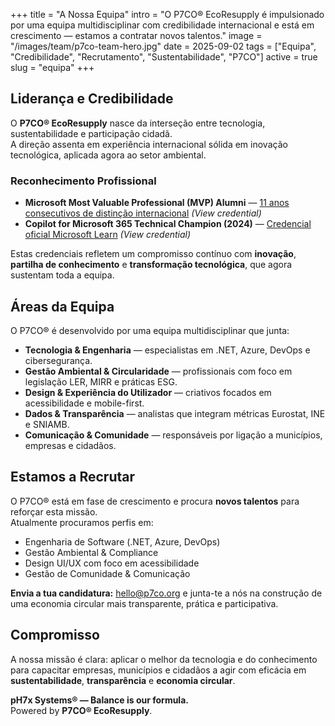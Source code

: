 +++
title = "A Nossa Equipa"
intro = "O P7CO® EcoResupply é impulsionado por uma equipa multidisciplinar com credibilidade internacional e está em crescimento — estamos a contratar novos talentos."
image = "/images/team/p7co-team-hero.jpg"
date = 2025-09-02
tags = ["Equipa", "Credibilidade", "Recrutamento", "Sustentabilidade", "P7CO"]
active = true
slug = "equipa"
+++

## Liderança e Credibilidade
O **P7CO® EcoResupply** nasce da interseção entre tecnologia, sustentabilidade e participação cidadã.  
A direção assenta em experiência internacional sólida em inovação tecnológica, aplicada agora ao setor ambiental.  

### Reconhecimento Profissional
- **Microsoft Most Valuable Professional (MVP) Alumni** — [11 anos consecutivos de distinção internacional](https://mvp.microsoft.com/en-us/PublicProfile/4025069) *(View credential)*  
- **Copilot for Microsoft 365 Technical Champion (2024)** — [Credencial oficial Microsoft Learn](https://learn.microsoft.com/en-us/community/technical-champions/copilot-for-microsoft-365) *(View credential)*  

Estas credenciais refletem um compromisso contínuo com **inovação**, **partilha de conhecimento** e **transformação tecnológica**, que agora sustentam toda a equipa.

## Áreas da Equipa
O P7CO® é desenvolvido por uma equipa multidisciplinar que junta:  
- **Tecnologia & Engenharia** — especialistas em .NET, Azure, DevOps e cibersegurança.  
- **Gestão Ambiental & Circularidade** — profissionais com foco em legislação LER, MIRR e práticas ESG.  
- **Design & Experiência do Utilizador** — criativos focados em acessibilidade e mobile-first.  
- **Dados & Transparência** — analistas que integram métricas Eurostat, INE e SNIAMB.  
- **Comunicação & Comunidade** — responsáveis por ligação a municípios, empresas e cidadãos.  

## Estamos a Recrutar
O P7CO® está em fase de crescimento e procura **novos talentos** para reforçar esta missão.  
Atualmente procuramos perfis em:  
- Engenharia de Software (.NET, Azure, DevOps)  
- Gestão Ambiental & Compliance  
- Design UI/UX com foco em acessibilidade  
- Gestão de Comunidade & Comunicação  

**Envia a tua candidatura:**
[hello@p7co.org](mailto:hello@p7co.org)
 e junta-te a nós na construção de uma economia circular mais transparente, prática e participativa.  

## Compromisso
A nossa missão é clara: aplicar o melhor da tecnologia e do conhecimento para capacitar empresas, municípios e cidadãos a agir com eficácia em **sustentabilidade**, **transparência** e **economia circular**.  

**pH7x Systems® — Balance is our formula.**  
Powered by **P7CO® EcoResupply**.  
